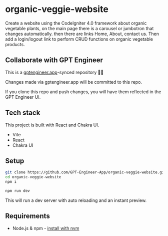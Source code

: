# organic-veggie-website

Create a website using the CodeIgniter 4.0 framework about organic vegetable plants, on the main page there is a carousel or jumbotron that changes automatically. then there are links Home, About, contact us. Then add a login/logout link to perform CRUD functions on organic vegetable products.

## Collaborate with GPT Engineer

This is a [gptengineer.app](https://gptengineer.app)-synced repository 🌟🤖

Changes made via gptengineer.app will be committed to this repo.

If you clone this repo and push changes, you will have them reflected in the GPT Engineer UI.

## Tech stack

This project is built with React and Chakra UI.

- Vite
- React
- Chakra UI

## Setup

```sh
git clone https://github.com/GPT-Engineer-App/organic-veggie-website.git
cd organic-veggie-website
npm i
```

```sh
npm run dev
```

This will run a dev server with auto reloading and an instant preview.

## Requirements

- Node.js & npm - [install with nvm](https://github.com/nvm-sh/nvm#installing-and-updating)
